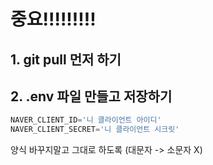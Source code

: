 # 중요!!!!!!!!!

## 1. git pull 먼저 하기 

## 2. .env 파일 만들고 저장하기

```python
NAVER_CLIENT_ID='니 클라이언트 아이디'
NAVER_CLIENT_SECRET='니 클라이언트 시크릿'
```

양식 바꾸지말고 그대로 하도록 (대문자 -> 소문자 X)

